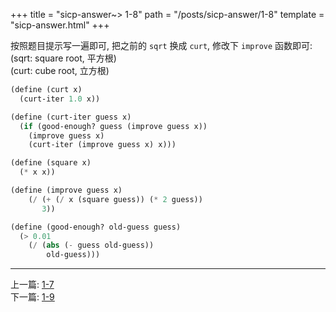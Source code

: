 +++
title =  "sicp-answer~> 1-8"
path = "/posts/sicp-answer/1-8"
template = "sicp-answer.html"
+++

按照题目提示写一遍即可, 把之前的 `sqrt` 换成 `curt`, 修改下 `improve` 函数即可:  
(sqrt: square root, 平方根)  
(curt: cube root, 立方根)  

```scheme
(define (curt x)
  (curt-iter 1.0 x))

(define (curt-iter guess x)
  (if (good-enough? guess (improve guess x))
    (improve guess x)
    (curt-iter (improve guess x) x)))

(define (square x)
  (* x x))

(define (improve guess x)
    (/ (+ (/ x (square guess)) (* 2 guess))
       3))

(define (good-enough? old-guess guess)
  (> 0.01
    (/ (abs (- guess old-guess))
        old-guess)))
```

- - -

上一篇: [1-7](/posts/sicp-answer/1-7)  
下一篇: [1-9](/posts/sicp-answer/1-9)


